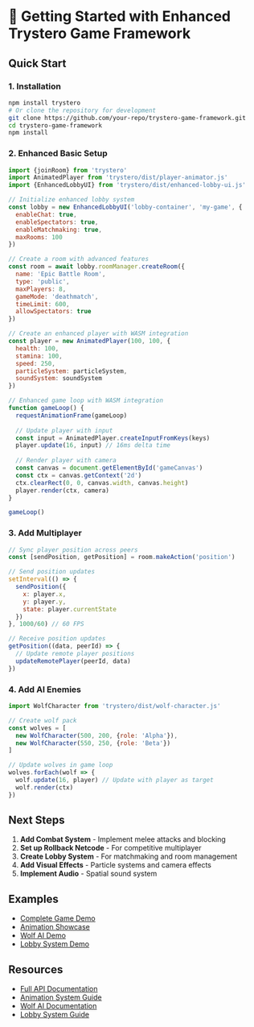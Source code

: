 # 🚀 Getting Started with Enhanced Trystero Game Framework

## Quick Start

### 1. Installation

```bash
npm install trystero
# Or clone the repository for development
git clone https://github.com/your-repo/trystero-game-framework.git
cd trystero-game-framework
npm install
```

### 2. Enhanced Basic Setup

```javascript
import {joinRoom} from 'trystero'
import AnimatedPlayer from 'trystero/dist/player-animator.js'
import {EnhancedLobbyUI} from 'trystero/dist/enhanced-lobby-ui.js'

// Initialize enhanced lobby system
const lobby = new EnhancedLobbyUI('lobby-container', 'my-game', {
  enableChat: true,
  enableSpectators: true,
  enableMatchmaking: true,
  maxRooms: 100
})

// Create a room with advanced features
const room = await lobby.roomManager.createRoom({
  name: 'Epic Battle Room',
  type: 'public',
  maxPlayers: 8,
  gameMode: 'deathmatch',
  timeLimit: 600,
  allowSpectators: true
})

// Create an enhanced player with WASM integration
const player = new AnimatedPlayer(100, 100, {
  health: 100,
  stamina: 100,
  speed: 250,
  particleSystem: particleSystem,
  soundSystem: soundSystem
})

// Enhanced game loop with WASM integration
function gameLoop() {
  requestAnimationFrame(gameLoop)
  
  // Update player with input
  const input = AnimatedPlayer.createInputFromKeys(keys)
  player.update(16, input) // 16ms delta time
  
  // Render player with camera
  const canvas = document.getElementById('gameCanvas')
  const ctx = canvas.getContext('2d')
  ctx.clearRect(0, 0, canvas.width, canvas.height)
  player.render(ctx, camera)
}

gameLoop()
```

### 3. Add Multiplayer

```javascript
// Sync player position across peers
const [sendPosition, getPosition] = room.makeAction('position')

// Send position updates
setInterval(() => {
  sendPosition({
    x: player.x,
    y: player.y,
    state: player.currentState
  })
}, 1000/60) // 60 FPS

// Receive position updates
getPosition((data, peerId) => {
  // Update remote player positions
  updateRemotePlayer(peerId, data)
})
```

### 4. Add AI Enemies

```javascript
import WolfCharacter from 'trystero/dist/wolf-character.js'

// Create wolf pack
const wolves = [
  new WolfCharacter(500, 200, {role: 'Alpha'}),
  new WolfCharacter(550, 250, {role: 'Beta'})
]

// Update wolves in game loop
wolves.forEach(wolf => {
  wolf.update(16, player) // Update with player as target
  wolf.render(ctx)
})
```

## Next Steps

1. **Add Combat System** - Implement melee attacks and blocking
2. **Set up Rollback Netcode** - For competitive multiplayer
3. **Create Lobby System** - For matchmaking and room management
4. **Add Visual Effects** - Particle systems and camera effects
5. **Implement Audio** - Spatial sound system

## Examples

- [Complete Game Demo](complete-game.html)
- [Animation Showcase](animations-showcase.html)
- [Wolf AI Demo](wolf-animation-demo.html)
- [Lobby System Demo](enhanced-lobby-demo.html)

## Resources

- [Full API Documentation](API.md)
- [Animation System Guide](PLAYER_ANIMATIONS.md)
- [Wolf AI Documentation](WOLF_AI.md)
- [Lobby System Guide](LOBBY_SYSTEM.md)
